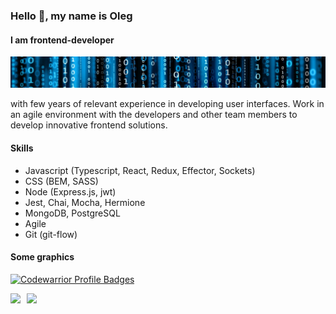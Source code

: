 ### Hello 👋, my name is Oleg
#### I am frontend-developer
<img src="./banner.jpg"  />

with few years of relevant experience in developing user interfaces.
Work in an agile environment with the developers and other team members to develop innovative frontend solutions. 

#### Skills

* Javascript (Typescript, React, Redux, Effector, Sockets) 
* CSS (BEM, SASS)
* Node (Express.js, jwt)
* Jest, Chai, Mocha, Hermione
* MongoDB, PostgreSQL
* Agile
* Git (git-flow) 

#### Some graphics

[![Codewarrior Profile Badges](https://www.codewars.com/users/Ali-Gator/badges/large)](https://www.codewars.com/users/Ali-Gator)

<div>
<a href="https://github-readme-stats.vercel.app/api?username=Ali-Gator&show_icons=true">
  <img  align="left" height="150" style="margin-right: 10px" src="https://github-readme-stats.vercel.app/api?username=Ali-Gator&show_icons=true" />
</a>
<a href="https://github-readme-stats.vercel.app/api/top-langs/?username=Ali-Gator&layout=compact">
  <img align="left" height="150" src="https://github-readme-stats.vercel.app/api/top-langs/?username=Ali-Gator&layout=compact" />
</a>
</div>


